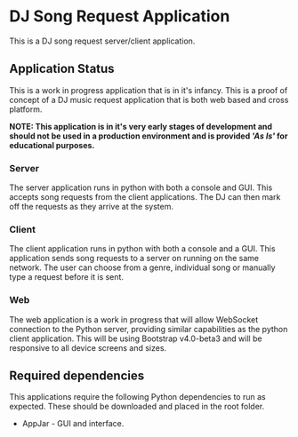 # DJ Song Request Application
This is a DJ song request server/client application.
## Application Status
This is a work in progress application that is in it's infancy. This is a proof of concept of a DJ music request application that is both web based and cross platform.

**NOTE: This application is in it's very early stages of development and should not be used in a production environment and is provided _'As Is'_ for educational purposes.**

### Server
The server application runs in python with both a console and GUI. This accepts song requests from the client applications. The DJ can then mark off the requests as they arrive at the system.

### Client
The client application runs in python with both a console and a GUI. This application sends song requests to a server on running on the same network. The user can choose from a genre, individual song or manually type a request before it is sent.

### Web
The web application is a work in progress that will allow WebSocket connection to the Python server, providing similar capabilities as the python client application. This will be using Bootstrap v4.0-beta3 and will be responsive to all device screens and sizes.

## Required dependencies
This applications require the following Python dependencies to run as expected. These should be downloaded and placed in the root folder.
- AppJar - GUI and interface.